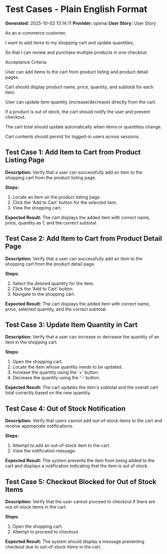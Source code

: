 # Test Cases - Plain English Format

**Generated:** 2025-10-02 13:14:11
**Provider:** openai
**User Story:** User Story
As an e-commerce customer,
I want to add items to my shopping cart and update quantities,
So that I can review and purchase multiple products in one checkout.

Acceptance Criteria

User can add items to the cart from product listing and product detail pages.

Cart should display product name, price, quantity, and subtotal for each item.

User can update item quantity (increase/decrease) directly from the cart.

If a product is out of stock, the cart should notify the user and prevent checkout.

The cart total should update automatically when items or quantities change.

Cart contents should persist for logged-in users across sessions.

## Test Case 1: Add Item to Cart from Product Listing Page

**Description:** Verify that a user can successfully add an item to the shopping cart from the product listing page.

**Steps:**
1. Locate an item on the product listing page.
2. Click the 'Add to Cart' button for the selected item.
3. View the shopping cart.

**Expected Result:** The cart displays the added item with correct name, price, quantity as 1, and the correct subtotal.

## Test Case 2: Add Item to Cart from Product Detail Page

**Description:** Verify that a user can successfully add an item to the shopping cart from the product detail page.

**Steps:**
1. Select the desired quantity for the item.
2. Click the 'Add to Cart' button.
3. Navigate to the shopping cart.

**Expected Result:** The cart displays the added item with correct name, price, selected quantity, and the correct subtotal.

## Test Case 3: Update Item Quantity in Cart

**Description:** Verify that a user can increase or decrease the quantity of an item in the shopping cart.

**Steps:**
1. Open the shopping cart.
2. Locate the item whose quantity needs to be updated.
3. Increase the quantity using the '+' button.
4. Decrease the quantity using the '-' button.

**Expected Result:** The cart updates the item's subtotal and the overall cart total correctly based on the new quantity.

## Test Case 4: Out of Stock Notification

**Description:** Verify that users cannot add out-of-stock items to the cart and receive appropriate notifications.

**Steps:**
1. Attempt to add an out-of-stock item to the cart.
2. View the notification message.

**Expected Result:** The system prevents the item from being added to the cart and displays a notification indicating that the item is out of stock.

## Test Case 5: Checkout Blocked for Out of Stock Items

**Description:** Verify that the user cannot proceed to checkout if there are out-of-stock items in the cart.

**Steps:**
1. Open the shopping cart.
2. Attempt to proceed to checkout.

**Expected Result:** The system should display a message preventing checkout due to out-of-stock items in the cart.

